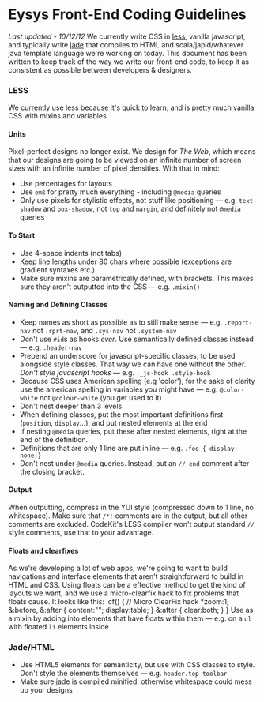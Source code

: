 # Eysys Front-End Coding Guidelines
*Last updated - 10/12/12*
We currently write CSS in [less](www.lesscss.org), vanilla javascript, and typically write [jade](http://jade-lang.com) that compiles to HTML and scala/japid/whatever java template language we're working on today.
This document has been written to keep track of the way we write our front-end code, to keep it as consistent as possible between developers & designers. 


### LESS
We currently use less because it's quick to learn, and is pretty much vanilla CSS with mixins and variables.

#### Units
Pixel-perfect designs no longer exist. We design for *The Web*, which means that our designs are going to be viewed on an infinite number of screen sizes with an infinite number of pixel densities. With that in mind:
* Use percentages for layouts
* Use `em`s for pretty much everything - including `@media` queries
* Only use pixels for stylistic effects, not stuff like positioning — e.g. `text-shadow` and `box-shadow`, not `top` and `margin`, and definitely not `@media` queries

#### To Start
* Use 4-space indents (not tabs)
* Keep line lengths under 80 chars where possible (exceptions are gradient syntaxes etc.)
* Make sure mixins are parametrically defined, with brackets. This makes sure they aren't outputted into the CSS — e.g. `.mixin()`

#### Naming and Defining Classes
* Keep names as short as possible as to still make sense — e.g. `.report-nav` not `.rprt-nav`, and `.sys-nav` not `.system-nav`
* Don't use `#id`s as hooks *ever*. Use semantically defined classes instead — e.g. `.header-nav`
* Prepend an underscore for javascript-specific classes, to be used alongside style classes. That way we can have one without the other. *Don't style javascript hooks* — e.g. `._js-hook .style-hook`
* Because CSS uses American spelling (e.g 'color'), for the sake of clarity use the american spelling in variables you might have — e.g. `@color-white` not `@colour-white` (you get used to it)
* Don't nest deeper than 3 levels
* When defining classes, put the most important definitions first (`position`, `display`…), and put nested elements at the end
* If nesting `@media` queries, put these after nested elements, right at the end of the definition.
* Definitions that are only 1 line are put inline — e.g. `.foo { display: none;}`
* Don't nest under `@media` queries. Instead, put an `// end` comment after the closing bracket.

#### Output
When outputting, compress in the YUI style (compressed down to 1 line, no whitespace). Make sure that `/*!` comments are in the output, but all other comments are excluded.
CodeKit's LESS compiler won't output standard `//` style comments, use that to your advantage.

#### Floats and clearfixes
As we're developing a lot of web apps, we're going to want to build navigations and interface elements that aren't straightforward to build in HTML and CSS. Using floats can be a effective method to get the kind of layouts we want, and we use a micro-clearfix hack to fix problems that floats cause. It looks like this:
    .cf() { // Micro ClearFix hack
        *zoom:1;
        &:before, &:after {
            content:"";
            display:table;
        }
        &:after { clear:both; }
    }
Use as a mixin by adding into elements that have floats within them — e.g. on a `ul` with floated `li` elements inside


### Jade/HTML
* Use HTML5 elements for semanticity, but use with CSS classes to style. Don't style the elements themselves — e.g. `header.top-toolbar`
* Make sure jade is compiled minified, otherwise whitespace could mess up your designs